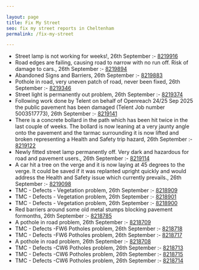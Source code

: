 ```yaml
---

layout: page
title: Fix My Street
seo: fix my street reports in Cheltenham
permalink: /fix-my-street

---
```


<!-- fix_marker starts -->

- Street lamp is not working for weeks!, 26th September :- [8219916](https://www.fixmystreet.com/report/8219916)
- Road edges are failing, causing road to narrow with no run off. Risk of damage to cars., 26th September :- [8219894](https://www.fixmystreet.com/report/8219894)
- Abandoned Signs and Barriers, 26th September :- [8219883](https://www.fixmystreet.com/report/8219883)
- Pothole in road, very uneven patch of road, never been fixed, 26th September :- [8219346](https://www.fixmystreet.com/report/8219346)
- Street light is permanently out problem, 26th September :- [8219374](https://www.fixmystreet.com/report/8219374)
- Following work done by Telent on behalf of Openreach 24/25 Sep 2025 the public pavement has been damaged (Telent Job number 5003517773), 26th September :- [8219141](https://www.fixmystreet.com/report/8219141)
- There is a concrete bollard in the path which has been hit twice in the last couple of weeks. The bollard is now leaning at a very jaunty angle onto the pavement and the tarmac surrounding it is now lifted and broken representing a Health and Safety trip hazard, 26th September :- [8219122](https://www.fixmystreet.com/report/8219122)
- Newly fitted street lamp permanently off. Very dark and hazardous for road and pavement users., 26th September :- [8219114](https://www.fixmystreet.com/report/8219114)
- A car hit a tree on the verge and it is now laying at 45 degrees to the verge. It could be saved if it was replanted upright quickly and would address the Health and Safety issue which currently prevails., 26th September :- [8219098](https://www.fixmystreet.com/report/8219098)
- TMC - Defects - Vegetation problem, 26th September :- [8218909](https://www.fixmystreet.com/report/8218909)
- TMC - Defects - Vegetation problem, 26th September :- [8218901](https://www.fixmystreet.com/report/8218901)
- TMC - Defects - Vegetation problem, 26th September :- [8218900](https://www.fixmystreet.com/report/8218900)
- Red barriers around some old metal stumps blocking pavement formonths, 26th September :- [8218785](https://www.fixmystreet.com/report/8218785)
- A pothole in road problem, 26th September :- [8218709](https://www.fixmystreet.com/report/8218709)
- TMC - Defects -FW6 Potholes problem, 26th September :- [8218718](https://www.fixmystreet.com/report/8218718)
- TMC - Defects -FW6 Potholes problem, 26th September :- [8218717](https://www.fixmystreet.com/report/8218717)
- A pothole in road problem, 26th September :- [8218708](https://www.fixmystreet.com/report/8218708)
- TMC - Defects -CW6 Potholes  problem, 26th September :- [8218713](https://www.fixmystreet.com/report/8218713)
- TMC - Defects -CW6 Potholes  problem, 26th September :- [8218715](https://www.fixmystreet.com/report/8218715)
- TMC - Defects -CW6 Potholes  problem, 26th September :- [8218714](https://www.fixmystreet.com/report/8218714)

<!-- fix_marker ends -->